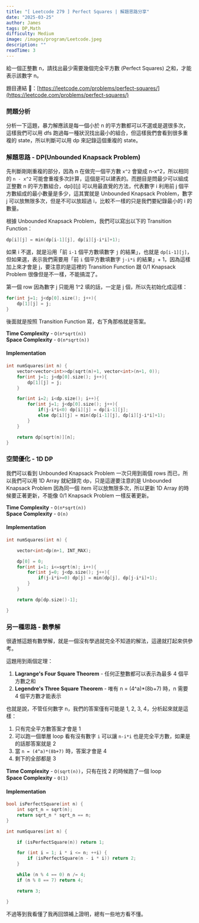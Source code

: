 ```yaml
---
title: "[ Leetcode 279 ] Perfect Squares | 解題思路分享"
date: "2025-03-25"
author: James
tags: DP,Math
difficulty: Medium
image: /images/program/Leetcode.jpeg
description: ""
readTime: 3
---
```


給一個正整數 n，請找出最少需要幾個完全平方數 (Perfect Squares) 之和，才能表示該數字 n。

題目連結 🔗：[https://leetcode.com/problems/perfect-squares/](https://leetcode.com/problems/perfect-squares/)

### **問題分析**

分析一下這題，暴力解應該是每一個小於 n 的平方數都可以不選或是選很多次，這樣我們可以用 dfs 跑過每一種狀況找出最小的組合，但這樣我們會看到很多重複的 state，所以判斷可以用 dp 來記錄這個重複的 state。

### **解題思路 - DP(Unbounded Knapsack Problem)**

先判斷剛剛重複的部分，因為 n 在做完一個平方數 `x^2` 會變成 n-x^2，所以相同的 `n - x^2` 可能會重複多次計算，這個是可以建表的。而題目是問最少可以組成正整數 n 的平方數組合，dp[i][j] 可以用最直覺的方法，代表數字 i 利用前 j 個平方數組成的最小數量是多少，這其實就是 Unbounded Knapsack Problem，數字 j 可以放無限多次，但是不可以放超過 i，比較不一樣的只是我們要紀錄最小的 i 的數量。

根據 Unbounded Knapsack Problem，我們可以寫出以下的 Transition Function：

```cpp
dp[i][j] = min(dp[i-1][j], dp[i][j-i*i]+1);
```

如果 i 不選，就是沿用「前 `i-1` 個平方數填數字 `j` 的結果」，也就是 `dp[i-1][j]`，但如果選，表示我們需要用「前 `i` 個平方數填數字 `j-i*i` 的結果」+ 1，因為這樣加上來才會是 j，要注意的是這裡的 Transition Function 跟 0/1 Knapsack Problem 很像但是不一樣，不能搞混了。

第一個 row 因為數字 j 只能用 1^2 填的話，一定是 j 個，所以先初始化成這樣：

```cpp
for(int j=1; j<dp[0].size(); j++){
    dp[1][j] = j;
}
```

後面就是按照 Transition Function 寫，右下角那格就是答案。

**Time Complexity** - `O(n*sqrt(n))`<br>
**Space Complexity** - `O(n*sqrt(n))`

#### **Implementation**

```cpp
int numSquares(int n) {
    vector<vector<int>>dp(sqrt(n)+1, vector<int>(n+1, 0));
    for(int j=1; j<dp[0].size(); j++){
        dp[1][j] = j;
    }

    for(int i=2; i<dp.size(); i++){
        for(int j=1; j<dp[0].size(); j++){
            if(j-i*i<0) dp[i][j] = dp[i-1][j];
            else dp[i][j] = min(dp[i-1][j], dp[i][j-i*i]+1);
        }
    }

    return dp[sqrt(n)][n];
}
```

### **空間優化 - 1D DP**

我們可以看到 Unbounded Knapsack Problem 一次只用到兩個 rows 而已，所以我們可以用 1D Array 就紀錄完 dp，只是這邊要注意的是 Unbounded Knapsack Problem 因為同一個 item 可以放無限多次，所以更新 1D Array 的時候要正著更新，不能像 0/1 Knapsack Problem 一樣反著更新。

**Time Complexity** - `O(n*sqrt(n))`<br>
**Space Complexity** - `O(n)`

#### **Implementation**

```cpp
int numSquares(int n) {

    vector<int>dp(n+1, INT_MAX);

    dp[0] = 0;
    for(int i=1; i<=sqrt(n); i++){
        for(int j=0; j<dp.size(); j++){
            if(j-i*i>=0) dp[j] = min(dp[j], dp[j-i*i]+1);
        }
    }

    return dp[dp.size()-1];

}
```

### **另一種思路 - 數學解**

很遺憾這題有數學解，就是一個沒有學過就完全不知道的解法，這邊就打起來供參考。

這題用到兩個定理：
1. **Lagrange's Four Square Theorem** - 任何正整數都可以表示為最多 4 個平方數之和
2. **Legendre's Three Square Theorem** - 唯有 n = (4^a)*(8b+7) 時，n 需要 4 個平方數才能表示

也就是說，不管任何數字 n，我們的答案僅有可能是 1, 2, 3, 4，分析起來就是這樣：
1. 只有完全平方數答案才會是 1
2. 可以跑一個單層 loop 看有沒有數字 `i` 可以讓 `n-i*i` 也是完全平方數，如果是的話那答案就是 2
3. 當 `n = (4^a)*(8b+7)` 時，答案才會是 4
4. 剩下的全部都是 3

**Time Complexity** - `O(sqrt(n))`，只有在找 2 的時候跑了一個 loop <br>
**Space Complexity** - `O(1)`

#### **Implementation**

```cpp
bool isPerfectSquare(int n) {
    int sqrt_n = sqrt(n);
    return sqrt_n * sqrt_n == n;
}

int numSquares(int n) {

    if (isPerfectSquare(n)) return 1;

    for (int i = 1; i * i <= n; ++i) {
        if (isPerfectSquare(n - i * i)) return 2;
    }

    while (n % 4 == 0) n /= 4;
    if (n % 8 == 7) return 4;

    return 3;

}
```
不過等到我看懂了我再回頭補上證明，總有一些地方看不懂。